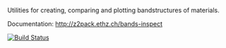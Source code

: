 <!--
(c) 2017-2019, ETH Zurich, Institut fuer Theoretische Physik
Author: Dominik Gresch <greschd@gmx.ch>
-->


Utilities for creating, comparing and plotting bandstructures of materials.

Documentation: http://z2pack.ethz.ch/bands-inspect

[![Build Status](https://travis-ci.org/Z2PackDev/bands_inspect.svg?branch=master)](https://travis-ci.org/Z2PackDev/bands_inspect)
